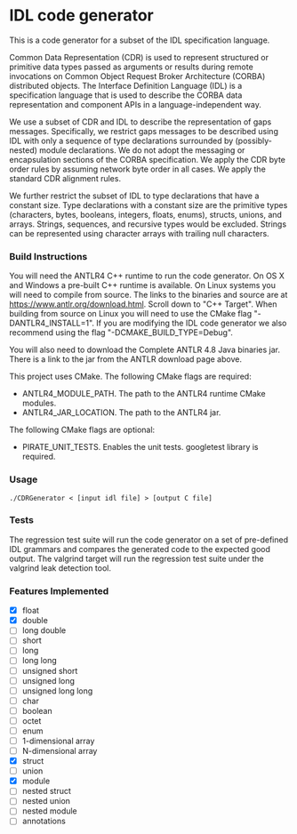 # IDL code generator

This is a code generator for a subset of the IDL specification language.

Common Data Representation (CDR) is used to represent structured or primitive
data types passed as arguments or results during remote invocations on Common
Object Request Broker Architecture (CORBA) distributed objects. The Interface
Definition Language (IDL) is a specification language that is used to describe
the CORBA data representation and component APIs in a language-independent way.

We use a subset of CDR and IDL to describe the representation of gaps messages.
Specifically, we restrict gaps messages to be described using IDL with only a
sequence of type declarations surrounded by (possibly-nested) module declarations.
We do not adopt the messaging or encapsulation sections of the CORBA specification.
We apply the CDR byte order rules by assuming network byte order in all cases.
We apply the standard CDR alignment rules.

We further restrict the subset of IDL to type declarations that have a constant size.
Type declarations with a constant size are the primitive types (characters, bytes,
booleans, integers, floats, enums), structs, unions, and arrays. Strings, sequences,
and recursive types would be excluded. Strings can be represented using character
arrays with trailing null characters.

### Build Instructions

You will need the ANTLR4 C++ runtime to run the code generator.
On OS X and Windows a pre-built C++ runtime is available. On Linux
systems you will need to compile from source. The links to the
binaries and source are at https://www.antlr.org/download.html.
Scroll down to "C++ Target". When building from source on Linux
you will need to use the CMake flag "-DANTLR4_INSTALL=1". If
you are modifying the IDL code generator we also recommend using
the flag "-DCMAKE_BUILD_TYPE=Debug".

You will also need to download the Complete ANTLR 4.8 Java binaries
jar. There is a link to the jar from the ANTLR download page above.

This project uses CMake. The following CMake flags are required:

- ANTLR4_MODULE_PATH. The path to the ANTLR4 runtime CMake modules.
- ANTLR4_JAR_LOCATION. The path to the ANTLR4 jar.

The following CMake flags are optional:

- PIRATE_UNIT_TESTS. Enables the unit tests. googletest library is required.

### Usage

```
./CDRGenerator < [input idl file] > [output C file]
```

### Tests

The regression test suite will run the code generator on a set of
pre-defined IDL grammars and compares the generated code to the
expected good output. The valgrind target will run the regression
test suite under the valgrind leak detection tool.

### Features Implemented

 - [x] float
 - [x] double
 - [ ] long double
 - [ ] short
 - [ ] long
 - [ ] long long
 - [ ] unsigned short
 - [ ] unsigned long
 - [ ] unsigned long long
 - [ ] char
 - [ ] boolean
 - [ ] octet
 - [ ] enum
 - [ ] 1-dimensional array
 - [ ] N-dimensional array
 - [x] struct
 - [ ] union
 - [x] module
 - [ ] nested struct
 - [ ] nested union
 - [ ] nested module
 - [ ] annotations
